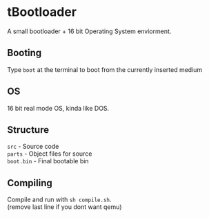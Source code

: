# tBootloader
A small bootloader + 16 bit Operating System enviorment.
## Booting
Type `boot` at the terminal to boot from the currently inserted medium
## OS
16 bit real mode OS, kinda like DOS.
## Structure
`src` - Source code <br>
`parts` - Object files for source <br>
`boot.bin` - Final bootable bin <br>
## Compiling
Compile and run with `sh compile.sh`. <br>
(remove last line if you dont want qemu)
